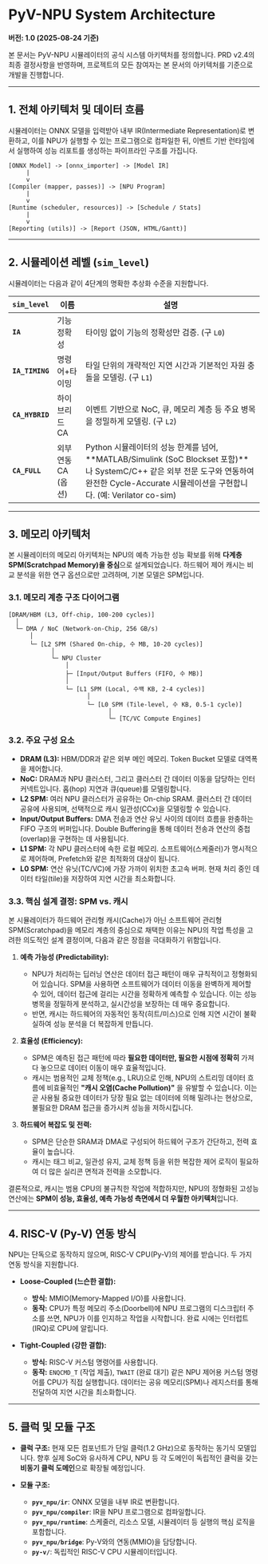 # PyV-NPU System Architecture

**버전: 1.0 (2025-08-24 기준)**

본 문서는 PyV-NPU 시뮬레이터의 공식 시스템 아키텍처를 정의합니다. PRD v2.4의 최종 결정사항을 반영하며, 프로젝트의 모든 참여자는 본 문서의 아키텍처를 기준으로 개발을 진행합니다.

---

## 1. 전체 아키텍처 및 데이터 흐름

시뮬레이터는 ONNX 모델을 입력받아 내부 IR(Intermediate Representation)로 변환하고, 이를 NPU가 실행할 수 있는 프로그램으로 컴파일한 뒤, 이벤트 기반 런타임에서 실행하여 성능 리포트를 생성하는 파이프라인 구조를 가집니다.

```
[ONNX Model] -> [onnx_importer] -> [Model IR]
     |
     v
[Compiler (mapper, passes)] -> [NPU Program]
     |
     v
[Runtime (scheduler, resources)] -> [Schedule / Stats]
     |
     v
[Reporting (utils)] -> [Report (JSON, HTML/Gantt)]
```

---

## 2. 시뮬레이션 레벨 (`sim_level`)

시뮬레이터는 다음과 같이 4단계의 명확한 추상화 수준을 지원합니다.

| `sim_level` | 이름          | 설명                                                                 |
|-------------|---------------|----------------------------------------------------------------------|
| **`IA`**        | 기능 정확성   | 타이밍 없이 기능의 정확성만 검증. (구 `L0`)                          |
| **`IA_TIMING`** | 명령어+타이밍 | 타일 단위의 개략적인 지연 시간과 기본적인 자원 충돌을 모델링. (구 `L1`) |
| **`CA_HYBRID`** | 하이브리드 CA | 이벤트 기반으로 NoC, 큐, 메모리 계층 등 주요 병목을 정밀하게 모델링. (구 `L2`) |
| **`CA_FULL`**   | 외부 연동 CA (옵션) | Python 시뮬레이터의 성능 한계를 넘어, **MATLAB/Simulink (SoC Blockset 포함)**나 SystemC/C++ 같은 외부 전문 도구와 연동하여 완전한 Cycle-Accurate 시뮬레이션을 구현합니다. (예: Verilator co-sim) |

---

## 3. 메모리 아키텍처

본 시뮬레이터의 메모리 아키텍처는 NPU의 예측 가능한 성능 확보를 위해 **다계층 SPM(Scratchpad Memory)을 중심**으로 설계되었습니다. 하드웨어 제어 캐시는 비교 분석을 위한 연구 옵션으로만 고려하며, 기본 모델은 SPM입니다.

### 3.1. 메모리 계층 구조 다이어그램

```
[DRAM/HBM (L3, Off-chip, 100-200 cycles)]
  │
  └─ DMA / NoC (Network-on-Chip, 256 GB/s)
      │
      └─ [L2 SPM (Shared On-chip, 수 MB, 10-20 cycles)]
            │
            └─ NPU Cluster
                │
                ├─ [Input/Output Buffers (FIFO, 수 MB)]
                │
                └─ [L1 SPM (Local, 수백 KB, 2-4 cycles)]
                      │
                      └─ [L0 SPM (Tile-level, 수 KB, 0.5-1 cycle)]
                            │
                            └─ [TC/VC Compute Engines]
```

### 3.2. 주요 구성 요소

- **DRAM (L3):** HBM/DDR과 같은 외부 메인 메모리. Token Bucket 모델로 대역폭을 제어합니다.
- **NoC:** DRAM과 NPU 클러스터, 그리고 클러스터 간 데이터 이동을 담당하는 인터커넥트입니다. 홉(hop) 지연과 큐(queue)를 모델링합니다.
- **L2 SPM:** 여러 NPU 클러스터가 공유하는 On-chip SRAM. 클러스터 간 데이터 공유에 사용되며, 선택적으로 캐시 일관성(CCx)을 모델링할 수 있습니다.
- **Input/Output Buffers:** DMA 전송과 연산 유닛 사이의 데이터 흐름을 완충하는 FIFO 구조의 버퍼입니다. Double Buffering을 통해 데이터 전송과 연산의 중첩(overlap)을 구현하는 데 사용됩니다.
- **L1 SPM:** 각 NPU 클러스터에 속한 로컬 메모리. 소프트웨어(스케줄러)가 명시적으로 제어하며, Prefetch와 같은 최적화의 대상이 됩니다.
- **L0 SPM:** 연산 유닛(TC/VC)에 가장 가까이 위치한 초고속 버퍼. 현재 처리 중인 데이터 타일(tile)을 저장하여 지연 시간을 최소화합니다.

### 3.3. 핵심 설계 결정: SPM vs. 캐시

본 시뮬레이터가 하드웨어 관리형 캐시(Cache)가 아닌 소프트웨어 관리형 SPM(Scratchpad)을 메모리 계층의 중심으로 채택한 이유는 NPU의 작업 특성을 고려한 의도적인 설계 결정이며, 다음과 같은 장점을 극대화하기 위함입니다.

1.  **예측 가능성 (Predictability):**
    - NPU가 처리하는 딥러닝 연산은 데이터 접근 패턴이 매우 규칙적이고 정형화되어 있습니다. SPM을 사용하면 소프트웨어가 데이터 이동을 완벽하게 제어할 수 있어, 데이터 접근에 걸리는 시간을 정확하게 예측할 수 있습니다. 이는 성능 병목을 정밀하게 분석하고, 실시간성을 보장하는 데 매우 중요합니다.
    - 반면, 캐시는 하드웨어의 자동적인 동작(히트/미스)으로 인해 지연 시간이 불확실하여 성능 분석을 더 복잡하게 만듭니다.

2.  **효율성 (Efficiency):**
    - SPM은 예측된 접근 패턴에 따라 **필요한 데이터만, 필요한 시점에 정확히** 가져다 놓으므로 데이터 이동이 매우 효율적입니다.
    - 캐시는 범용적인 교체 정책(e.g., LRU)으로 인해, NPU의 스트리밍 데이터 흐름에 비효율적인 **"캐시 오염(Cache Pollution)"** 을 유발할 수 있습니다. 이는 곧 사용될 중요한 데이터가 당장 필요 없는 데이터에 의해 밀려나는 현상으로, 불필요한 DRAM 접근을 증가시켜 성능을 저하시킵니다.

3.  **하드웨어 복잡도 및 전력:**
    - SPM은 단순한 SRAM과 DMA로 구성되어 하드웨어 구조가 간단하고, 전력 효율이 높습니다.
    - 캐시는 태그 비교, 일관성 유지, 교체 정책 등을 위한 복잡한 제어 로직이 필요하여 더 많은 실리콘 면적과 전력을 소모합니다.

결론적으로, 캐시는 범용 CPU의 불규칙한 작업에 적합하지만, NPU의 정형화된 고성능 연산에는 **SPM이 성능, 효율성, 예측 가능성 측면에서 더 우월한 아키텍처**입니다.

---

## 4. RISC-V (Py-V) 연동 방식

NPU는 단독으로 동작하지 않으며, RISC-V CPU(Py-V)의 제어를 받습니다. 두 가지 연동 방식을 지원합니다.

- **Loose-Coupled (느슨한 결합):**
  - **방식:** MMIO(Memory-Mapped I/O)를 사용합니다.
  - **동작:** CPU가 특정 메모리 주소(Doorbell)에 NPU 프로그램의 디스크립터 주소를 쓰면, NPU가 이를 인지하고 작업을 시작합니다. 완료 시에는 인터럽트(IRQ)로 CPU에 알립니다.

- **Tight-Coupled (강한 결합):**
  - **방식:** RISC-V 커스텀 명령어를 사용합니다.
  - **동작:** `ENQCMD_T` (작업 제출), `TWAIT` (완료 대기) 같은 NPU 제어용 커스텀 명령어를 CPU가 직접 실행합니다. 데이터는 공유 메모리(SPM)나 레지스터를 통해 전달하여 지연 시간을 최소화합니다.

---

## 5. 클럭 및 모듈 구조

- **클럭 구조:** 현재 모든 컴포넌트가 단일 클럭(1.2 GHz)으로 동작하는 동기식 모델입니다. 향후 실제 SoC와 유사하게 CPU, NPU 등 각 도메인이 독립적인 클럭을 갖는 **비동기 클럭 도메인**으로 확장될 예정입니다.

- **모듈 구조:**
  - **`pyv_npu/ir`**: ONNX 모델을 내부 IR로 변환합니다.
  - **`pyv_npu/compiler`**: IR을 NPU 프로그램으로 컴파일합니다.
  - **`pyv_npu/runtime`**: 스케줄러, 리소스 모델, 시뮬레이터 등 실행의 핵심 로직을 포함합니다.
  - **`pyv_npu/bridge`**: Py-V와의 연동(MMIO)을 담당합니다.
  - **`py-v/`**: 독립적인 RISC-V CPU 시뮬레이터입니다.